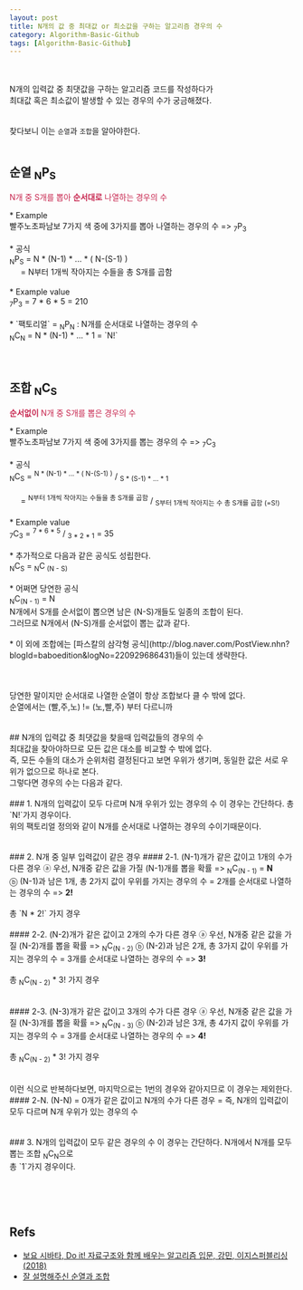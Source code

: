 ```yaml
---
layout: post
title: N개의 값 중 최대값 or 최소값을 구하는 알고리즘 경우의 수
category: Algorithm-Basic-Github
tags: [Algorithm-Basic-Github]
---
```

<br><br>
N개의 입력값 중 최댓값을 구하는 알고리즘 코드를 작성하다가<br>
최대값 혹은 최소값이 발생할 수 있는 경우의 수가 궁금해졌다.<br>
<br>
<br>
찾다보니 이는 `순열`과 `조합`을 알아야한다.<br>
<br>
<h2> 순열 <sub>N</sub>P<sub>S</sub> </h2>
 <p style="color: #c7254e;">N개 중 S개를 뽑아 <strong>순서대로</strong> 나열하는 경우의 수</p>
  * Example <br>
    빨주노초파남보 7가지 색 중에 3가지를 뽑아 나열하는 경우의 수 => <sub>7</sub>P<sub>3</sub>
<br>
<br>
 * 공식<br>
<sub>N</sub>P<sub>S</sub> = N * (N-1) * ... * ( N-(S-1) )
 <br>
&nbsp;&nbsp;&nbsp;&nbsp;&nbsp;= N부터 1개씩 작아지는 수들을 총 S개를 곱함
<br>
<br>
 * Example value <br>
    <sub>7</sub>P<sub>3</sub> = 7 * 6 * 5 = 210
    <br>
    <br>
 * `팩토리얼`  = <sub>N</sub>P<sub>N</sub> : N개를 순서대로 나열하는 경우의 수<br>
    <sub>N</sub>C<sub>N</sub>  =  N * (N-1) * ... * 1 = `N!`
<br>
<br>
<br> 


<h2>조합 <sub>N</sub>C<sub>S</sub> </h2>
 <p style="color: #c7254e;"><strong>순서없이</strong> N개 중 S개를 뽑은 경우의 수</p>
  * Example <br>
    빨주노초파남보 7가지 색 중에 3가지를 뽑는 경우의 수 => <sub>7</sub>C<sub>3</sub>
<br>
<br>
 * 공식<br>
<sub>N</sub>C<sub>S</sub> = <sup>N * (N-1) * ... * ( N-(S-1) )</sup> / <sub>S * (S-1) * ... * 1</sub> 
 <br><br>
&nbsp;&nbsp;&nbsp;&nbsp;&nbsp;= <sup>N부터 1개씩 작아지는 수들을 총 S개를 곱함</sup>  /  <sub>S부터 1개씩 작아지는 수 총 S개를 곱함 (=S!)</sub>
<br>
<br>
 * Example value <br>
    <sub>7</sub>C<sub>3</sub> = <sup>7 * 6 * 5</sup>  /  <sub>3 * 2 * 1</sub> = 35
    <br>
    <br>
 * 추가적으로 다음과 같은 공식도 성립한다.<br>
    <sub>N</sub>C<sub>S</sub> = <sub>N</sub>C<sub> (N - S)</sub> <br>
 <br>
 * 어쩌면 당연한 공식<br>   
    <sub>N</sub>C<sub>(N - 1)</sub> = N
 <br>
 N개에서 S개를 순서없이 뽑으면 남은 (N-S)개들도 일종의 조합이 된다.<br> 
 그러므로 N개에서 (N-S)개를 순서없이 뽑는 값과 같다.<br>
 <br>* 이 외에 조합에는 [파스칼의 삼각형 공식](http://blog.naver.com/PostView.nhn?blogId=baboedition&logNo=220929686431)들이 있는데 생략한다.<br>
<br> 
<br> 
<br> 
당연한 말이지만 순서대로 나열한 순열이 항상 조합보다 클 수 밖에 없다.<br>
순열에서는 (빨,주,노) != (노,빨,주) 부터 다르니까 <br>
<br> 
<br> 
## N개의 입력값 중 최댓값을 찾을때 입력값들의 경우의 수
<br/>
최대값을 찾아야하므로 모든 값은 대소를 비교할 수 밖에 없다.<br>
즉, 모든 수들의 대소가 순위처럼 결정된다고 보면 우위가 생기며, 동일한 값은 서로 우위가 없으므로 하나로 본다.<br/>
그렇다면 경우의 수는 다음과 같다.<br/>

<br/>
### 1. N개의 입력값이 모두 다르며 N개 우위가 있는 경우의 수
이 경우는 간단하다. 총 `N!`가지 경우이다.<br/>
위의 팩토리얼 정의와 같이 N개를 순서대로 나열하는 경우의 수이기때문이다. <br>
<br/>
<br/>
### 2. N개 중 일부 입력값이 같은 경우
#### 2-1. (N-1)개가 같은 값이고 1개의 수가 다른 경우
 ⓐ 우선,  N개중 같은 값을 가질 (N-1)개를 뽑을 확률 =>  <sub>N</sub>C<sub>(N - 1)</sub> = <b>N</b><br>
 ⓑ (N-1)과 남은 1개, 총 2가지 값이 우위를 가지는 경우의 수 = 2개를 순서대로 나열하는 경우의 수 => <b>2!</b><br><br>
총 `N * 2!` 가지 경우
<br>
<br>
#### 2-2. (N-2)개가 같은 값이고 2개의 수가 다른 경우
 ⓐ 우선,  N개중 같은 값을 가질 (N-2)개를 뽑을 확률 =>  <sub>N</sub>C<sub>(N - 2)</sub>
 ⓑ (N-2)과 남은 2개, 총 3가지 값이 우위를 가지는 경우의 수 = 3개를 순서대로 나열하는 경우의 수 => <b>3!</b><br><br>
총 <sub>N</sub>C<sub>(N - 2)</sub> * 3! 가지 경우
<br>
<br>
<br>
#### 2-3. (N-3)개가 같은 값이고 3개의 수가 다른 경우
 ⓐ 우선,  N개중 같은 값을 가질 (N-3)개를 뽑을 확률 =>  <sub>N</sub>C<sub>(N - 3)</sub>
 ⓑ (N-2)과 남은 3개, 총 4가지 값이 우위를 가지는 경우의 수 = 3개를 순서대로 나열하는 경우의 수 => <b>4!</b><br><br>
총 <sub>N</sub>C<sub>(N - 2)</sub> * 3! 가지 경우
<br>
<br>
<br>
이런 식으로 반복하다보면, 마지막으로는 1번의 경우와 같아지므로 이 경우는 제외한다.<br>
#### 2-N. (N-N) = 0개가 같은 값이고 N개의 수가 다른 경우 = 즉, N개의 입력값이 모두 다르며 N개 우위가 있는 경우의 수
<br>
<br>
<br>
### 3. N개의 입력값이 모두 같은 경우의 수
이 경우는 간단하다. N개에서 N개를 모두 뽑는 조합 <sub>N</sub>C<sub>N</sub>으로 <br>
총 `1`가지 경우이다.<br/>









<br/><br/><br/>


## Refs

* [보요 시바타, Do it! 자료구조와 함께 배우는 알고리즘 입문, 강민,  이지스퍼블리싱(2018)](https://book.naver.com/bookdb/book_detail.nhn?bid=13560672)
* [잘 설명해주신 순열과 조합](http://blog.naver.com/PostView.nhn?blogId=baboedition&logNo=220929686431)

